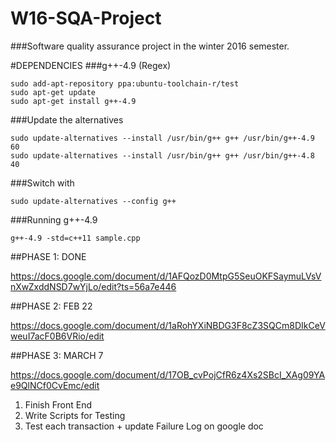 # W16-SQA-Project
###Software quality assurance project in the winter 2016 semester.

#DEPENDENCIES
###g++-4.9 (Regex)

	sudo add-apt-repository ppa:ubuntu-toolchain-r/test
	sudo apt-get update
	sudo apt-get install g++-4.9

###Update the alternatives

	sudo update-alternatives --install /usr/bin/g++ g++ /usr/bin/g++-4.9 60
	sudo update-alternatives --install /usr/bin/g++ g++ /usr/bin/g++-4.8 40

###Switch with

	sudo update-alternatives --config g++

###Running g++-4.9

	g++-4.9 -std=c++11 sample.cpp

##PHASE 1: DONE

https://docs.google.com/document/d/1AFQozD0MtpG5SeuOKFSaymuLVsVnXwZxddNSD7wYjLo/edit?ts=56a7e446

##PHASE 2: FEB 22

https://docs.google.com/document/d/1aRohYXiNBDG3F8cZ3SQCm8DIkCeVweuI7acF0B6VRio/edit


##PHASE 3: MARCH 7

https://docs.google.com/document/d/17OB_cvPojCfR6z4Xs2SBcI_XAg09YAe9QlNCf0CvEmc/edit

1. Finish Front End
2. Write Scripts for Testing
3. Test each transaction + update Failure Log on google doc
